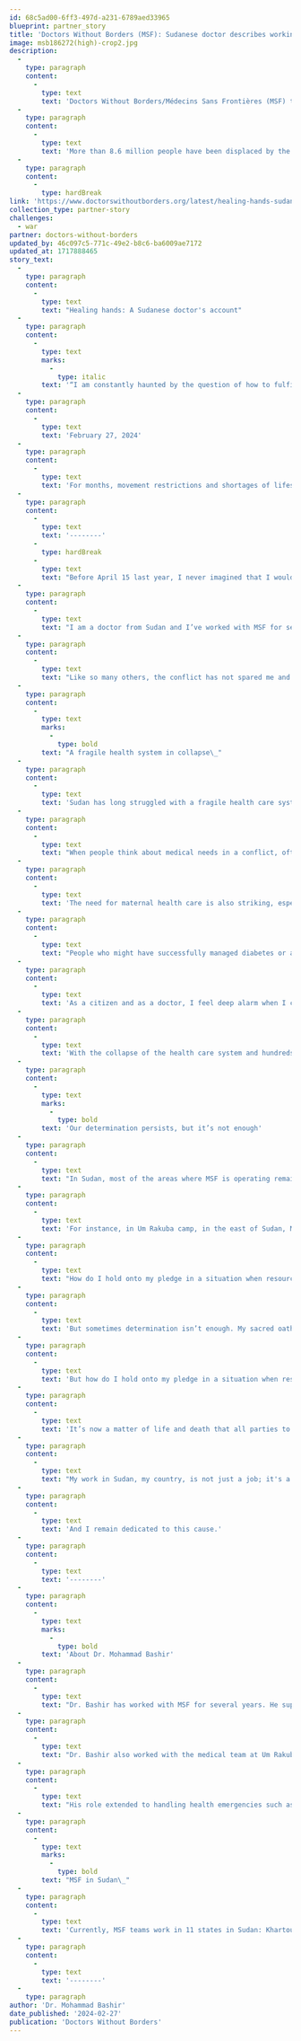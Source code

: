 ```yaml
---
id: 68c5ad00-6ff3-497d-a231-6789aed33965
blueprint: partner_story
title: 'Doctors Without Borders (MSF): Sudanese doctor describes working with insufficient resources'
image: msb186272(high)-crop2.jpg
description:
  -
    type: paragraph
    content:
      -
        type: text
        text: 'Doctors Without Borders/Médecins Sans Frontières (MSF) teams in Sudan are treating war-wounded patients with catastrophic injuries and providing humanitarian aid and medical care in refugee camps and displacement sites, where people are living in poor conditions and lack adequate health care and basic needs. '
  -
    type: paragraph
    content:
      -
        type: text
        text: 'More than 8.6 million people have been displaced by the current conflict, including over 2 million people who have fled to neighboring countries such as Chad, South Sudan, and Central African Republic.'
  -
    type: paragraph
    content:
      -
        type: hardBreak
link: 'https://www.doctorswithoutborders.org/latest/healing-hands-sudanese-doctors-account'
collection_type: partner-story
challenges:
  - war
partner: doctors-without-borders
updated_by: 46c097c5-771c-49e2-b8c6-ba6009ae7172
updated_at: 1717888465
story_text:
  -
    type: paragraph
    content:
      -
        type: text
        text: "Healing hands: A Sudanese doctor's account"
  -
    type: paragraph
    content:
      -
        type: text
        marks:
          -
            type: italic
        text: '“I am constantly haunted by the question of how to fulfill this duty in the absence of sufficient resources and personnel.”'
  -
    type: paragraph
    content:
      -
        type: text
        text: 'February 27, 2024'
  -
    type: paragraph
    content:
      -
        type: text
        text: 'For months, movement restrictions and shortages of lifesaving medical supplies have made medical care inaccessible to many people in Sudan, while needs soar amid ongoing conflict. Doctors Without Borders/Médecins Sans Frontières (MSF) teams are treating people injured in the fighting—along with providing maternal, pediatric, and other health care—in hospitals throughout the country. A member of our team in Sudan, Dr. Mohammed Bashir, shares below an account of providing health care in Sudan.'
  -
    type: paragraph
    content:
      -
        type: text
        text: '--------'
      -
        type: hardBreak
      -
        type: text
        text: "Before April 15 last year, I never imagined that I would find myself in Khartoum, the capital city of our country, working in a conflict zone. \_"
  -
    type: paragraph
    content:
      -
        type: text
        text: "I am a doctor from Sudan and I’ve worked with MSF for several years. But I’ve never seen anything like the suffering that people in my country now are enduring daily. This conflict is devastating. More than 8 million people have been displaced by this conflict both internally, within Sudan, or to neighboring countries [totaling 10 million when combined with those displaced from previous conflicts]. People have fled the violence only to find themselves almost destitute in informal camps.\_"
  -
    type: paragraph
    content:
      -
        type: text
        text: "Like so many others, the conflict has not spared me and my loved ones.\_"
  -
    type: paragraph
    content:
      -
        type: text
        marks:
          -
            type: bold
        text: "A fragile health system in collapse\_"
  -
    type: paragraph
    content:
      -
        type: text
        text: 'Sudan has long struggled with a fragile health care system, and the ongoing conflict has brought it crashing down. I have been supporting MSF teams in two hospitals in Khartoum state and another in Um Rakuba refugee camp in the east for the past months.'
  -
    type: paragraph
    content:
      -
        type: text
        text: "When people think about medical needs in a conflict, often they think about people injured by bombs or bullets. But I’ve also seen growing numbers of medical emergencies caused by complications from untreated chronic diseases. People who might have successfully managed diabetes or asthma for years are now unable to find the medications they need to live. \_"
  -
    type: paragraph
    content:
      -
        type: text
        text: 'The need for maternal health care is also striking, especially for pregnant women requiring Cesarean sections or emergency deliveries. That is why in Umdawanban, one of the hospitals I have covered, our team has been supporting the maternity team, assisting in over 1,500 births since last July. But across the country, many maternity services have not been regularly functional, leaving pregnant women facing life-threatening complications without access to emergency obstetric care. And where health care services are available, the quality of care remains a concern.'
  -
    type: paragraph
    content:
      -
        type: text
        text: "People who might have successfully managed diabetes or asthma for years are now unable to find the medications they need to live. \_"
  -
    type: paragraph
    content:
      -
        type: text
        text: 'As a citizen and as a doctor, I feel deep alarm when I consider the growing health needs in my homeland. Some of these concerns predate the conflict, but all of them have worsened because of it. Sudan has a troubling history of outbreaks such as measles and meningitis. These highly contagious diseases can be prevented through vaccination, but without it they can be fatal, especially in young children. One factor that puts children particularly at risk is malnutrition, which impairs the immune system.'
  -
    type: paragraph
    content:
      -
        type: text
        text: 'With the collapse of the health care system and hundreds of thousands of people now having fled the violence, often living in crowded makeshift camps, large-scale vaccination programs and nutritional support are more than crucial—they are a potential lifeline.'
  -
    type: paragraph
    content:
      -
        type: text
        marks:
          -
            type: bold
        text: 'Our determination persists, but it’s not enough'
  -
    type: paragraph
    content:
      -
        type: text
        text: "In Sudan, most of the areas where MSF is operating remain active battle zones. This makes our work incredibly challenging and dangerous, but it also makes us more determined. The determination I mention here isn't solely focused on MSF; I extend it to the communities coming together to support each other."
  -
    type: paragraph
    content:
      -
        type: text
        text: 'For instance, in Um Rakuba camp, in the east of Sudan, MSF provides desperately needed humanitarian care to thousands of people who live in and around the refugee camp. When the conflict erupted, it was unclear if it would be possible to continue our support there, but with the determination of a core team, there has been no gap in services. Last year we delivered 40,000 medical consultations to refugees as well as to the host community, and assisted 507 women to give birth safely. Our determination is shared: At Um Rakuba, I’ve seen first-hand the important role that local volunteers and community midwives are playing.'
  -
    type: paragraph
    content:
      -
        type: text
        text: "How do I hold onto my pledge in a situation when resources and helping hands are impeded and exposed to dangers?\_This question echoes in my thoughts both day and night."
  -
    type: paragraph
    content:
      -
        type: text
        text: 'But sometimes determination isn’t enough. My sacred oath as a doctor is to do all that I can for people who need medical care. And in my role as an MSF deputy medical coordinator, that means not only treating individual patients, but also coordinating care on a larger scale, ensuring that staff and supplies are where they are needed most.'
  -
    type: paragraph
    content:
      -
        type: text
        text: 'But how do I hold onto my pledge in a situation when resources and helping hands are impeded and exposed to dangers? This question echoes in my thoughts both day and night.'
  -
    type: paragraph
    content:
      -
        type: text
        text: 'It’s now a matter of life and death that all parties to this conflict recognize MSF’s sole purpose: to offer medical care to the most vulnerable people, free of charge. We need access and to safeguard our teams and supplies as much as for patients—not tomorrow, but now. The lives we strive to save depend on it.'
  -
    type: paragraph
    content:
      -
        type: text
        text: "My work in Sudan, my country, is not just a job; it's a part of my humanity. And my ethical duty is that I, like my colleagues at MSF, do all we can to relieve suffering in the face of conflict. \_"
  -
    type: paragraph
    content:
      -
        type: text
        text: 'And I remain dedicated to this cause.'
  -
    type: paragraph
    content:
      -
        type: text
        text: '--------'
  -
    type: paragraph
    content:
      -
        type: text
        marks:
          -
            type: bold
        text: 'About Dr. Mohammad Bashir'
  -
    type: paragraph
    content:
      -
        type: text
        text: "Dr. Bashir has worked with MSF for several years. He supervises medical activities at Umdawnban and Alban Aljadeed hospitals in Khartoum state, which have been supported by MSF since the summer of 2023. At Umdawnban Hospital, our team provides pediatric and maternal health care, and Alban Aljadeed Hospital stands as the sole operational public hospital in East-Nile. MSF has supported the emergency room and operating theater, and have provided more than 12,000 emergency outpatient consultations since August 2023. \_"
  -
    type: paragraph
    content:
      -
        type: text
        text: "Dr. Bashir also worked with the medical team at Um Rakuba refugee camp in Al Gedaref state, where we delivered 40,000 outpatient consultations in 2023 alone. \_"
  -
    type: paragraph
    content:
      -
        type: text
        text: "His role extended to handling health emergencies such as our response to a cholera outbreak. His efforts in two of these hospitals provided vital support to approximately 500 people affected by the cholera outbreak in 2023.\_"
  -
    type: paragraph
    content:
      -
        type: text
        marks:
          -
            type: bold
        text: "MSF in Sudan\_"
  -
    type: paragraph
    content:
      -
        type: text
        text: 'Currently, MSF teams work in 11 states in Sudan: Khartoum, Al Jazirah, White Nile, Blue Nile, River Nile, Al Gedaref, West Darfur, North Darfur, Central Darfur, South Darfur, and Port Sudan states. We are also providing assistance to refugees and returnees across Sudan’s borders, in South Sudan, Central African Republic, and Chad.'
  -
    type: paragraph
    content:
      -
        type: text
        text: '--------'
  -
    type: paragraph
author: 'Dr. Mohammad Bashir'
date_published: '2024-02-27'
publication: 'Doctors Without Borders'
---
```


